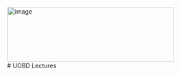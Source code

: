 <img width="389" height="129" alt="image" src="https://github.com/user-attachments/assets/3815faa0-8e6e-4d95-a703-ee135d88cb3a" />
<br>
# UOBD Lectures
